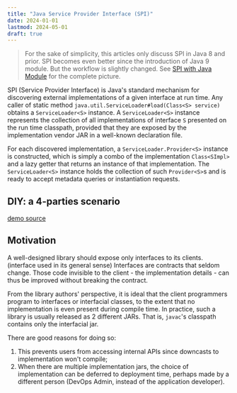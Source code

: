 ```yaml
---
title: "Java Service Provider Interface (SPI)"
date: 2024-01-01
lastmod: 2024-05-01
draft: true
---
```


> For the sake of simplicity, this articles only discuss SPI in Java 8 and prior.
> SPI becomes even better since the introduction of Java 9 module. But the workflow is slightly changed.
> See [SPI with Java Module]({{./module/module-descriptor#enhanced-spi}}) for the complete picture.

SPI (Service Provider Interface) is Java's standard mechanism for discovering external implementations of a given interface at run time. Any caller of static method `java.util.ServiceLoader#load(Class<S> service)` obtains a `ServiceLoader<S>` instance.
A `ServiceLoader<S>` instance represents the collection of all implementations of interface `S` presented on the run time classpath, provided that they are exposed by the implementation vendor JAR in a well-known declaration file.

For each discovered implementation, a `ServiceLoader.Provider<S>` instance is constructed, which is simply a combo of the implementation `Class<SImpl>` and a lazy getter that returns an instance of that implementation. The `ServiceLoader<S>` instance holds the collection of such `Provider<S>`s and is ready to accept metadata queries or instantiation requests.

## DIY: a 4-parties scenario

[demo source](https://github.com/cesun00/cesunio-spi-demo)

## Motivation

A well-designed library should expose only interfaces to its clients. (interface used in its general sense)
Interfaces are contracts that seldom change.
Those code invisible to the client - the implementation details - can thus be improved without breaking the contract.

From the library authors' perspective, it is ideal that the client programmers program to interfaces or interfacial classes, to the extent that no implementation is even present during compile time. In practice, such a library is usually released as 2 different JARs. That is, `javac`'s classpath contains only the interfacial jar.

There are good reasons for doing so:
1. This prevents users from accessing internal APIs since downcasts to implementation won't compile;
2. When there are multiple implementation jars, the choice of implementation can be deferred to deployment time, perhaps made by a different person (DevOps Admin, instead of the application developer).

